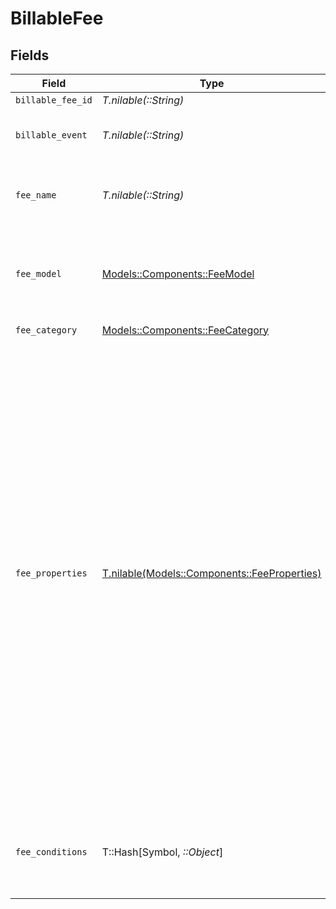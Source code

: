 # BillableFee


## Fields

| Field                                                                                                                                                                                                                                                                                                                                                                                                                    | Type                                                                                                                                                                                                                                                                                                                                                                                                                     | Required                                                                                                                                                                                                                                                                                                                                                                                                                 | Description                                                                                                                                                                                                                                                                                                                                                                                                              | Example                                                                                                                                                                                                                                                                                                                                                                                                                  |
| ------------------------------------------------------------------------------------------------------------------------------------------------------------------------------------------------------------------------------------------------------------------------------------------------------------------------------------------------------------------------------------------------------------------------ | ------------------------------------------------------------------------------------------------------------------------------------------------------------------------------------------------------------------------------------------------------------------------------------------------------------------------------------------------------------------------------------------------------------------------ | ------------------------------------------------------------------------------------------------------------------------------------------------------------------------------------------------------------------------------------------------------------------------------------------------------------------------------------------------------------------------------------------------------------------------ | ------------------------------------------------------------------------------------------------------------------------------------------------------------------------------------------------------------------------------------------------------------------------------------------------------------------------------------------------------------------------------------------------------------------------ | ------------------------------------------------------------------------------------------------------------------------------------------------------------------------------------------------------------------------------------------------------------------------------------------------------------------------------------------------------------------------------------------------------------------------ |
| `billable_fee_id`                                                                                                                                                                                                                                                                                                                                                                                                        | *T.nilable(::String)*                                                                                                                                                                                                                                                                                                                                                                                                    | :heavy_minus_sign:                                                                                                                                                                                                                                                                                                                                                                                                       | N/A                                                                                                                                                                                                                                                                                                                                                                                                                      |                                                                                                                                                                                                                                                                                                                                                                                                                          |
| `billable_event`                                                                                                                                                                                                                                                                                                                                                                                                         | *T.nilable(::String)*                                                                                                                                                                                                                                                                                                                                                                                                    | :heavy_minus_sign:                                                                                                                                                                                                                                                                                                                                                                                                       | A unique code identifying a charge.                                                                                                                                                                                                                                                                                                                                                                                      |                                                                                                                                                                                                                                                                                                                                                                                                                          |
| `fee_name`                                                                                                                                                                                                                                                                                                                                                                                                               | *T.nilable(::String)*                                                                                                                                                                                                                                                                                                                                                                                                    | :heavy_minus_sign:                                                                                                                                                                                                                                                                                                                                                                                                       | Specifies the name of the fee that will be billed.                                                                                                                                                                                                                                                                                                                                                                       |                                                                                                                                                                                                                                                                                                                                                                                                                          |
| `fee_model`                                                                                                                                                                                                                                                                                                                                                                                                              | [Models::Components::FeeModel](../../models/shared/feemodel.md)                                                                                                                                                                                                                                                                                                                                                          | :heavy_check_mark:                                                                                                                                                                                                                                                                                                                                                                                                       | Specifies the pricing model used for the calculation of the final fee.                                                                                                                                                                                                                                                                                                                                                   |                                                                                                                                                                                                                                                                                                                                                                                                                          |
| `fee_category`                                                                                                                                                                                                                                                                                                                                                                                                           | [Models::Components::FeeCategory](../../models/shared/feecategory.md)                                                                                                                                                                                                                                                                                                                                                    | :heavy_check_mark:                                                                                                                                                                                                                                                                                                                                                                                                       | N/A                                                                                                                                                                                                                                                                                                                                                                                                                      |                                                                                                                                                                                                                                                                                                                                                                                                                          |
| `fee_properties`                                                                                                                                                                                                                                                                                                                                                                                                         | [T.nilable(Models::Components::FeeProperties)](../../models/shared/feeproperties.md)                                                                                                                                                                                                                                                                                                                                     | :heavy_minus_sign:                                                                                                                                                                                                                                                                                                                                                                                                       | Defines the specific parameters used for fee calculation.                                                                                                                                                                                                                                                                                                                                                                | {<br/>"fixedAmount": {<br/>"currency": "USD",<br/>"valueDecimal": "0.0195"<br/>},<br/>"variableRate": "0.15",<br/>"minPerTransaction": {<br/>"currency": "USD",<br/>"valueDecimal": "0.0195"<br/>},<br/>"maxPerTransaction": {<br/>"currency": "USD",<br/>"valueDecimal": "0.035"<br/>},<br/>"volumeRanges": [<br/>{<br/>"fromValue": 1,<br/>"toValue": 2,<br/>"flatAmount": {<br/>"currency": "USD",<br/>"valueDecimal": "1.23"<br/>},<br/>"perUnitAmount": {<br/>"currency": "USD",<br/>"valueDecimal": "1.23"<br/>}<br/>}<br/>]<br/>} |
| `fee_conditions`                                                                                                                                                                                                                                                                                                                                                                                                         | T::Hash[Symbol, *::Object*]                                                                                                                                                                                                                                                                                                                                                                                              | :heavy_minus_sign:                                                                                                                                                                                                                                                                                                                                                                                                       | Defines the specific conditions that must be met for the fee to be applied.                                                                                                                                                                                                                                                                                                                                              | {<br/>"cardBrand": [<br/>"visa"<br/>]<br/>}                                                                                                                                                                                                                                                                                                                                                                              |